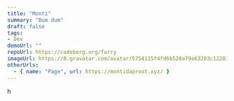 ```yaml
---
title: "Monti"
summary: "Dum dum"
draft: false
tags:
- Dev
demoUrl: ""
repoUrl: https://codeberg.org/furry
imageUrl: https://0.gravatar.com/avatar/5754115f4fd6b528a79e63203c12203739cbb9c90eb4137063d1af7b037ccabb?size=256
otherUrls:
  - { name: "Page", url: https://montidaproot.xyz/ }
---
```


h